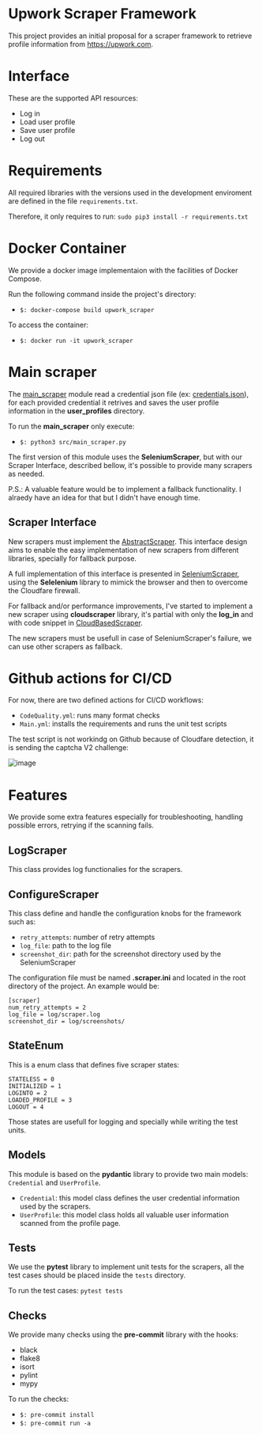 # Upwork Scraper Framework
This project provides an initial proposal for a scraper framework to retrieve profile information from https://upwork.com.

# Interface
These are the supported API resources:
* Log in
* Load user profile
* Save user profile
* Log out

# Requirements
All required libraries with the versions used in the development enviroment are defined in the file `requirements.txt`.

Therefore, it only requires to run: `sudo pip3 install -r requirements.txt`

# Docker Container
We provide a docker image implementaion with the facilities of Docker Compose. 

Run the following command inside the project's directory:

* `$: docker-compose build upwork_scraper`

To access the container:
* `$: docker run -it upwork_scraper`


# Main scraper
The [main_scraper](https://github.com/tiagokepe/upwork_scraper/blob/main/src/main_scraper.py) module read a credential json file (ex: [credentials.json](https://github.com/tiagokepe/upwork_scraper/blob/main/credentials.json)), for each provided credential it retrives and saves the user profile information in the **user_profiles** directory.

To run the **main_scraper** only execute: 

* `$: python3 src/main_scraper.py`

The first version of this module uses the **SeleniumScraper**, but with our Scraper Interface, described bellow, it's possible to provide many scrapers as needed.

P.S.: A valuable feature would be to implement a fallback functionality. I alraedy have an idea for that but I didn't have enough time.

## Scraper Interface
New scrapers must implement the [AbstractScraper](https://github.com/tiagokepe/upwork_scraper/blob/main/src/abstract_scraper.py). This interface design aims to enable the easy implementation of new scrapers from different libraries, specially for fallback purpose.

A full implementation of this interface is presented in [SeleniumScraper](https://github.com/tiagokepe/upwork_scraper/blob/main/src/selenium_scraper.py), using the **Selelenium** library to mimick the browser and then to overcome the Cloudfare firewall.

For fallback and/or performance improvements, I've started to implement a new scraper using **cloudscraper** library, it's partial with only the **log_in** and with code snippet in [CloudBasedScraper](https://github.com/tiagokepe/upwork_scraper/blob/main/src/cloud_based_scraper.py).

The new scrapers must be usefull in case of SeleniumScraper's failure, we can use other scrapers as fallback.


# Github actions for CI/CD
For now, there are two defined actions for CI/CD workflows:
* `CodeQuality.yml`: runs many format checks
* `Main.yml`: installs the requirements and runs the unit test scripts

The test script is not workindg on Github because of Cloudfare detection,  it is sending the captcha V2 challenge:

![image](https://user-images.githubusercontent.com/403295/229088069-85924e5d-8b2d-42b9-bdb2-92aa1678c8c9.png)


# Features
We provide some extra features especially for troubleshooting, handling possible errors, retrying if the scanning fails.

## LogScraper
This class provides log functionalies for the scrapers.

## ConfigureScraper
This class define and handle the configuration knobs for the framework such as:
* `retry_attempts`: number of retry attempts
* `log_file`: path to the log file
* `screenshot_dir`: path for the screenshot directory used by the SeleniumScraper

The configuration file must be named **.scraper.ini** and located in the root directory of the project. An example would be:
```
[scraper]
num_retry_attempts = 2
log_file = log/scraper.log
screenshot_dir = log/screenshots/
```

## StateEnum
This is a enum class that defines five scraper states:
```
STATELESS = 0
INITIALIZED = 1
LOGINTO = 2
LOADED_PROFILE = 3
LOGOUT = 4
```
Those states are usefull for logging and specially while writing the test units.

## Models
This module is based on the **pydantic** library to provide two main models: `Credential` and `UserProfile`.
* `Credential`: this model class defines the user credential information used by the scrapers.
* `UserProfile`: this model class holds all valuable user information scanned from the profile page.

## Tests
We use the **pytest** library to implement unit tests for the scrapers, all the test cases should be placed inside the `tests` directory.

To run the test cases: `pytest tests`

## Checks
We provide many checks using the **pre-commit** library with the hooks:
* black
* flake8
* isort
* pylint
* mypy

To run the checks:
* `$: pre-commit install`
* `$: pre-commit run -a`
